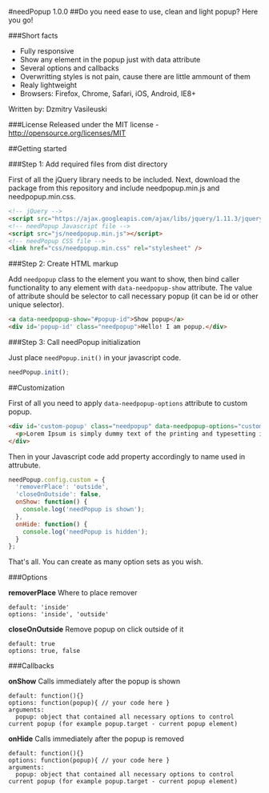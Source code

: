 #needPopup 1.0.0
##Do you need ease to use, clean and light popup? Here you go!

###Short facts
* Fully responsive
* Show any element in the popup just with data attribute
* Several options and callbacks
* Overwritting styles is not pain, cause there are little ammount of them
* Realy lightweight
* Browsers: Firefox, Chrome, Safari, iOS, Android, IE8+

Written by: Dzmitry Vasileuski

###License
Released under the MIT license - http://opensource.org/licenses/MIT

##Getting started

###Step 1: Add required files from dist directory

First of all the jQuery library needs to be included. 
Next, download the package from this repository and include needpopup.min.js and needpopup.min.css.

```html
<!-- jQuery -->
<script src="https://ajax.googleapis.com/ajax/libs/jquery/1.11.3/jquery.min.js"></script>
<!-- needPopup Javascript file -->
<script src="js/needpopup.min.js"></script>
<!-- needPopup CSS file -->
<link href="css/needpopup.min.css" rel="stylesheet" />
```

###Step 2: Create HTML markup

Add `needpopup` class to the element you want to show, then bind caller functionality to any element with `data-needpopup-show` attribute.
The value of attribute should be selector to call necessary popup (it can be id or other unique selector).

```html
<a data-needpopup-show="#popup-id">Show popup</a>
<div id='popup-id' class="needpopup">Hello! I am popup.</div>
```

###Step 3: Call needPopup initialization

Just place `needPopup.init()` in your javascript code.

```javascript
needPopup.init();
```

##Customization

First of all you need to apply `data-needpopup-options` attribute to custom popup.
```html
<div id='custom-popup' class="needpopup" data-needpopup-options="custom">
  <p>Lorem Ipsum is simply dummy text of the printing and typesetting industry. Lorem Ipsum has been the industry's standard dummy text ever since the 1500s, when an unknown printer took a galley of type and scrambled it to make a type specimen book.</p>
</div>
```

Then in your Javascript code add property accordingly to name used in attrubute.
```javascript
needPopup.config.custom = {
  'removerPlace': 'outside',
  'closeOnOutside': false,
  onShow: function() {
    console.log('needPopup is shown');
  },
  onHide: function() {
    console.log('needPopup is hidden');
  }
};
```

That's all. You can create as many option sets as you wish.

###Options

**removerPlace**
Where to place remover
```
default: 'inside'
options: 'inside', 'outside'
```

**closeOnOutside**
Remove popup on click outside of it
```
default: true
options: true, false
```

###Callbacks

**onShow**
Calls immediately after the popup is shown
```
default: function(){}
options: function(popup){ // your code here }
arguments:
  popup: object that contained all necessary options to control current popup (for example popup.target - current popup element)
```

**onHide**
Calls immediately after the popup is removed
```
default: function(){}
options: function(popup){ // your code here }
arguments:
  popup: object that contained all necessary options to control current popup (for example popup.target - current popup element)
```
